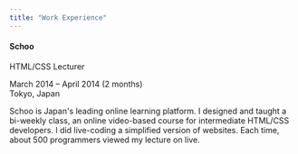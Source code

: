 ```yaml
---
title: "Work Experience"
---
```


#### Schoo

<p class="resume-position">HTML/CSS Lecturer</p>

<p class="resume-date">March 2014 – April 2014 (2 months)<br>Tokyo, Japan</p>

Schoo is Japan's leading online learning platform. I designed and taught a bi-weekly class, an online video-based course for intermediate HTML/CSS developers. I did live-coding a simplified version of websites. Each time, about 500 programmers viewed my lecture on live.
